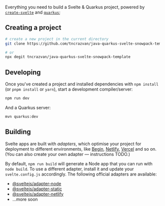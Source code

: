 Everything you need to build a Svelte & Quarkus project, powered by [`create-svelte`](https://github.com/sveltejs/kit/tree/master/packages/create-svelte) and [`quarkus`](https://code.quarkus.io/);

## Creating a project

```bash
# create a new project in the current directory
git clone https://github.com/tncrazvan/java-quarkus-svelte-snowpack-template .

# or
npx degit tncrazvan/java-quarkus-svelte-snowpack-template
```


## Developing

Once you've created a project and installed dependencies with `npm install` (or `pnpm install` or `yarn`), start a development compiler/server:

```bash
npm run dev
```

And a Quarkus server:
```bash
mvn quarkus:dev
```

## Building

Svelte apps are built with *adapters*, which optimise your project for deployment to different environments, like [Begin](https://begin.com), [Netlify](https://www.netlify.com), [Vercel](https://vercel.com) and so on. (You can also create your own adapter — instructions TODO.)

By default, `npm run build` will generate a Node app that you can run with `node build`. To use a different adapter, install it and update your `svelte.config.js` accordingly. The following official adapters are available:

* [@sveltejs/adapter-node](https://github.com/sveltejs/kit/tree/master/packages/adapter-node)
* [@sveltejs/adapter-static](https://github.com/sveltejs/kit/tree/master/packages/adapter-static)
* [@sveltejs/adapter-netlify](https://github.com/sveltejs/kit/tree/master/packages/adapter-netlify)
* ...more soon

